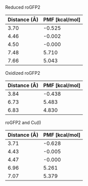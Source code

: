 Reduced roGFP2

| Distance (Å) | PMF [kcal/mol] |
|-----------|-----------|
| 3.70 | -0.525 |
| 4.46 | -0.002 |
| 4.50 | -0.000 |
| 7.48 | 5.710 |
| 7.66 | 5.043 |

Oxidized roGFP2

| Distance (Å) | PMF [kcal/mol] |
|-----------|-----------|
| 3.84 | -0.438 |
| 6.73 | 5.483 |
| 6.83 | 4.830 |

roGFP2 and Cu(I)

| Distance (Å) | PMF [kcal/mol] |
|-----------|-----------|
| 3.71 | -0.628 |
| 4.43 | -0.005 |
| 4.47 | -0.000 |
| 6.96 | 5.261 |
| 7.07 | 5.379 |
